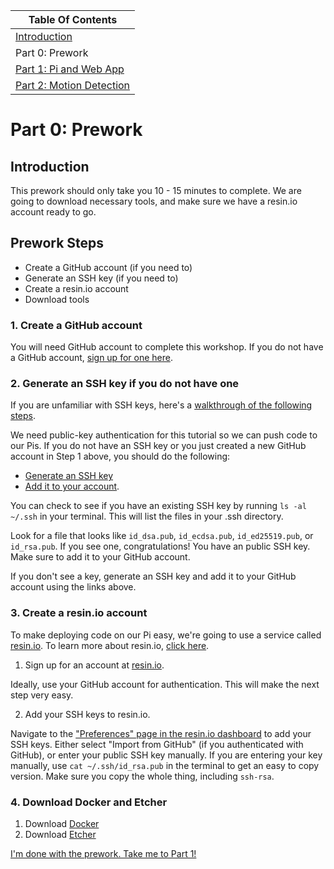 | Table Of Contents                   |
| ------------------------------------|
| [Introduction](README.md)           |
| Part 0: Prework                     |
| [Part 1: Pi and Web App](part1.md)  |
| [Part 2: Motion Detection](part2.md)|

# Part 0: Prework
## Introduction

This prework should only take you 10 - 15 minutes to complete.
We are going to download necessary tools, and make sure we have a resin.io account ready to go.

## Prework Steps
- Create a GitHub account (if you need to)
- Generate an SSH key     (if you need to)
- Create a resin.io account
- Download tools

### 1. Create a GitHub account

You will need GitHub account to complete this workshop.
If you do not have a GitHub account, [sign up for one here](https://github.com/join).

### 2. Generate an SSH key if you do not have one

If you are unfamiliar with SSH keys, here's a [walkthrough of the following steps](https://git-scm.com/book/en/v2/Git-on-the-Server-Generating-Your-SSH-Public-Key).

We need public-key authentication for this tutorial so we can push code to our Pis.
If you do not have an SSH key or you just created a new GitHub account in Step 1 above, you should do the following:
- [Generate an SSH key](https://help.github.com/articles/generating-a-new-ssh-key-and-adding-it-to-the-ssh-agent/)
- [Add it to your account](https://help.github.com/articles/adding-a-new-ssh-key-to-your-github-account/).

You can check to see if you have an existing SSH key by running `ls -al ~/.ssh` in your terminal. This will list the files in your .ssh directory.

Look for a file that looks like `id_dsa.pub`, `id_ecdsa.pub`, `id_ed25519.pub`, or `id_rsa.pub`. If you see one, congratulations! You have an public SSH key. Make sure to add it to your GitHub account.

If you don't see a key, generate an SSH key and add it to your GitHub account using the links above.

### 3. Create a resin.io account

To make deploying code on our Pi easy, we're going to use a service called [resin.io](https://resin.io/). To learn more about resin.io, [click here](https://docs.resin.io/understanding/understanding-code-deployment/).

1. Sign up for an account at [resin.io](https://resin.io/).

Ideally, use your GitHub account for authentication. This will make the next step very easy.

2. Add your SSH keys to resin.io.

Navigate to the ["Preferences" page in the resin.io dashboard](https://dashboard.resin.io/preferences/sshkeys) to add your SSH keys. Either select "Import from GitHub" (if you authenticated with GitHub), or enter your public SSH key manually. If you are entering your key manually, use `cat ~/.ssh/id_rsa.pub` in the terminal to get an easy to copy version. Make sure you copy the whole thing, including `ssh-rsa`.

### 4. Download Docker and Etcher

1. Download [Docker](https://www.docker.com/community-edition)
2. Download [Etcher](https://etcher.io/)

[I'm done with the prework. Take me to Part 1!](part1.md)
